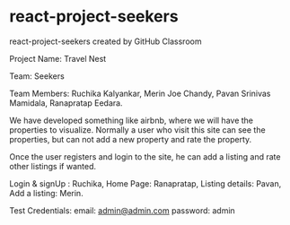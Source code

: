 # react-project-seekers
react-project-seekers created by GitHub Classroom


Project Name: Travel Nest

Team: Seekers

Team Members:
Ruchika Kalyankar,
Merin Joe Chandy,
Pavan Srinivas Mamidala,
Ranapratap Eedara.

We have developed something like airbnb, where we will have the properties to visualize. Normally a user who visit this site can see the properties, 
but can not add a new property and rate the property.

Once the user registers and login to the site, he can add a listing and rate other listings if wanted.

Login & signUp : Ruchika,
Home Page: Ranapratap,
Listing details: Pavan,
Add a listing: Merin.

Test Credentials: 
email: admin@admin.com
password: admin
